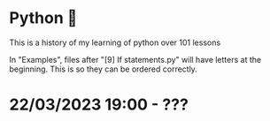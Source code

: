 # Python 🐍
This is a history of my learning of python over 101 lessons

In "Examples", files after "[9] If statements.py" will have letters at the beginning.
This is so they can be ordered correctly.

# 22/03/2023 19:00 - ???